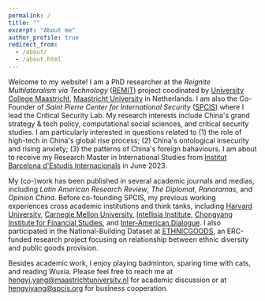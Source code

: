 ```yaml
---
permalink: /
title: ""
excerpt: "About me"
author_profile: true
redirect_from: 
  - /about/
  - /about.html
---
```


Welcome to my website! I am a PhD researcher at the _Reignite Multilateralism via Technology_ ([REMIT](https://www.remit-research.eu)) project coodinated by [University College Maastricht](https://www.maastrichtuniversity.nl/education/bachelor/university-college-maastricht), [Maastricht University](https://www.maastrichtuniversity.nl/nl) in Netherlands. I am also the Co-Founder of _Saint Pierre Center for International Security_ ([SPCIS](http://www.spcis.org/)) where I lead the Critical Security Lab. My research interests include China's grand strategy & tech policy, computational social sciences, and critical security studies. I am particularly interested in questions related to (1) the role of high-tech in China's global rise process; (2) China's ontological insecurity and rising anxiety; (3) the patterns of China's foreign bahaviours. I am about to receive my Research Master in International Studies from [Institut Barcelona d'Estudis Internacionals](https://www.ibei.org/en) in June 2023.

My (co-)work has been published in several academic journals and medias, including *Latin American Research Review*, *The Diplomat*, *Panoramas*, and *Opinion China*. Before co-founding SPCIS, my previous working experiences cross academic institutions and think tanks, including [Harvard University](https://economics.harvard.edu/), [Carnegie Mellon University](https://www.cmu.edu/ips/), [Intellisia Institute](https://www.intellisia.org/#/index), [Chongyang Institute for Financial Studies](http://rdcy.ruc.edu.cn/yw/HOME/index.htm), and [Inter-American Dialogue](https://www.thedialogue.org/programs/programs/china/). I also participated in the National-Building Dataset at [ETHNICGOODS](https://ethnicgoods.org/), an ERC-funded research project focusing on relationship between ethnic diversity and public goods provision.

Besides academic work, I enjoy playing badminton, sparing time with cats, and reading Wuxia. Please feel free to reach me at [hengyi.yang@maastrichtuniversity.nl](hengyi.yang@maastrichtuniversity.nl) for academic discussion or at [hengyiyang@spcis.org](hengyiyang@spcis.org) for business cooperation.
